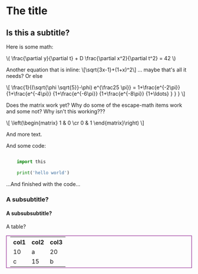 <!--
.. title: Test post
.. slug: test-post
.. date: 2018-06-20 15:11:30 UTC-05:00
.. tags: mathjax,foo bar,baz
.. category: Testing
.. link: 
.. description: My test page
.. type: text
-->

# The title

## Is this a subtitle?


Here is some math:

\\(
\frac{\partial y}{\partial t} + D \frac{\partial x^2}{\partial t^2} = 42
\\)

<!-- TEASER_END -->

Another equation that is inline: \\[\sqrt{3x-1}+(1+x)^2\\] ... maybe that's all
it needs? Or else


\\[
   \frac{1}{(\sqrt{\phi \sqrt{5}}-\phi) e^{\frac25 \pi}} =
   1+\frac{e^{-2\pi}} {1+\frac{e^{-4\pi}} {1+\frac{e^{-6\pi}}
   {1+\frac{e^{-8\pi}} {1+\ldots} } } }
\\]


Does the matrix work yet? Why do some of the escape-math items work and some not?
Why isn't this working???

\\[
    \left(\begin{matrix}
      1 & 0 \cr
      0 & 1
    \end{matrix}\right)
\\]


And more text.

And some code:

```python

    import this
    
    print('hello world')
```

...And finished with the code...

### A subsubtitle?

#### A subsubsubtitle?


A table?

<table style="border-collapse:collapse;border:1px solid purple;padding:2px 10px">
<tr><th>col1</th><th>col2</th><th>col3</th></tr>
<tr><td>10</td><td>a</td><td>20</td></tr>
<tr><td>c</td><td>15</td><td>b</td></tr>
</table>
